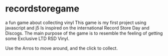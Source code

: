 # recordstoregame
a fun game about collecting vinyl
This game is my first project using javascript and j5
Is inspired  on the international Record Store Day and Discogs.
The main purpose of the game is to resemble the feeling of getting some Exclusive LTD RSD Vinyl.

Use the Arros to move around, and the click to collect.